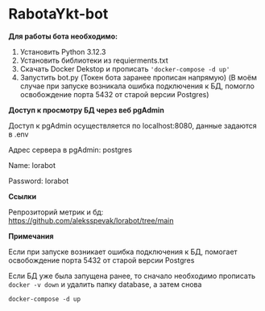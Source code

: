# RabotaYkt-bot
**Для работы бота необходимо:**
1. Установить Python 3.12.3
2. Установить библиотеки из requierments.txt
3. Скачать Docker Dekstop и прописать ``` 'docker-compose -d up' ```
4. Запустить bot.py (Токен бота заранее прописан напрямую)
(В моём случае при запуске возникала ошибка подключения к БД, помогло освобождение порта 5432 от старой версии Postgres)

**Доступ к просмотру БД через веб pgAdmin**

Доступ к pgAdmin осуществляется по localhost:8080, данные задаются в .env

Адрес сервера в pgAdmin: postgres

Name: lorabot

Password: lorabot

**Ссылки**

Репрозиторий метрик и бд: https://github.com/aleksspevak/lorabot/tree/main

**Примечания**

Если при запуске возникает ошибка подключения к БД, помогает освобождение порта 5432 от старой версии Postgres

Если БД уже была запущена ранее, то сначало необходимо прописать 
``` docker -v down ``` и удалить папку database, а затем снова 
```
docker-compose -d up
```
